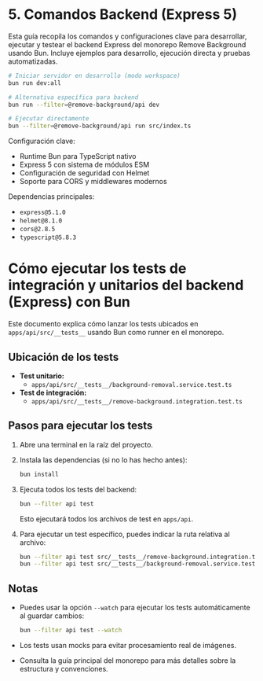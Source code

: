 # 5. Comandos Backend (Express 5)

Esta guía recopila los comandos y configuraciones clave para desarrollar, ejecutar y testear el backend Express del monorepo Remove Background usando Bun. Incluye ejemplos para desarrollo, ejecución directa y pruebas automatizadas.

```bash
# Iniciar servidor en desarrollo (modo workspace)
bun run dev:all

# Alternativa específica para backend
bun run --filter=@remove-background/api dev

# Ejecutar directamente
bun --filter=@remove-background/api run src/index.ts
```

Configuración clave:

- Runtime Bun para TypeScript nativo
- Express 5 con sistema de módulos ESM
- Configuración de seguridad con Helmet
- Soporte para CORS y middlewares modernos

Dependencias principales:

- `express@5.1.0`
- `helmet@8.1.0`
- `cors@2.8.5`
- `typescript@5.8.3`

# Cómo ejecutar los tests de integración y unitarios del backend (Express) con Bun

Este documento explica cómo lanzar los tests ubicados en `apps/api/src/__tests__` usando Bun como runner en el monorepo.

## Ubicación de los tests

- **Test unitario:**
  - `apps/api/src/__tests__/background-removal.service.test.ts`
- **Test de integración:**
  - `apps/api/src/__tests__/remove-background.integration.test.ts`

## Pasos para ejecutar los tests

1. Abre una terminal en la raíz del proyecto.
2. Instala las dependencias (si no lo has hecho antes):

   ```sh
   bun install
   ```

3. Ejecuta todos los tests del backend:

   ```sh
   bun --filter api test
   ```

   Esto ejecutará todos los archivos de test en `apps/api`.

4. Para ejecutar un test específico, puedes indicar la ruta relativa al archivo:

   ```sh
   bun --filter api test src/__tests__/remove-background.integration.test.ts
   bun --filter api test src/__tests__/background-removal.service.test.ts
   ```

## Notas

- Puedes usar la opción `--watch` para ejecutar los tests automáticamente al guardar cambios:

  ```sh
  bun --filter api test --watch
  ```

- Los tests usan mocks para evitar procesamiento real de imágenes.
- Consulta la guía principal del monorepo para más detalles sobre la estructura y convenciones.
